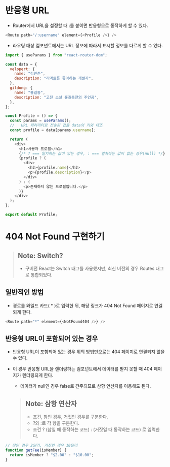 # 반응형 URL

- Router에서 URL을 설정할 때 :를 붙이면 반응형으로 동작하게 할 수 있다.

```js
<Route path="/:username" element={<Profile />} />
```

- 라우팅 대상 컴포넌트에서는 URL 정보에 따라서 표시할 정보를 다르게 할 수 있다.

```js
import { useParams } from "react-router-dom";

const data = {
  velopert: {
    name: "김민준",
    description: "리액트를 좋아하는 개발자",
  },
  gildong: {
    name: "홍길동",
    description: "고전 소설 홍길동전의 주인공",
  },
};

const Profile = () => {
  const params = useParams();
  //   URL 파라미터로 전송된 값을 data의 키와 대조
  const profile = data[params.username];

  return (
    <div>
      <h1>사용자 프로필</h1>
      {/* ? === 일치하는 값이 있는 경우, : === 일치하는 값이 없는 경우(null) */}
      {profile ? (
        <div>
          <h2>{profile.name}</h2>
          <p>{profile.description}</p>
        </div>
      ) : (
        <p>존재하지 않는 프로필입니다.</p>
      )}
    </div>
  );
};

export default Profile;
```

# 404 Not Found 구현하기

> ## Note: Switch?
>
> - 구버전 React는 Switch 태그를 사용했지만, 최신 버전의 경우 Routes 태그로 통합되었다.

## 일반적인 방법

- 경로를 와일드 카드( \* )로 입력한 뒤, 해당 링크가 404 Not Found 페이지로 연결되게 한다.

```js
<Route path="*" element={<NotFound404 />} />
```

## 반응형 URL이 포함되어 있는 경우

- 반응형 URL이 포함되어 있는 경우 위의 방법만으로는 404 페이지로 연결되지 않을 수 있다.
- 이 경우 반응형 URL을 렌더링하는 컴포넌트에서 데이터를 받지 못할 때 404 페이지가 렌더링되게 한다.

  - 데이터가 null인 경우 false로 간주되므로 삼항 연산자를 이용해도 된다.

  > ## Note: 삼항 연산자
  >
  > - 조건, 참인 경우, 거짓인 경우를 구분한다.
  > - ?와 :로 각 항을 구분한다.
  > - 조건 ? (참일 때 동작하는 코드) : (거짓일 때 동작하는 코드) 로 입력한다.

```js
// 참인 경우 2달러, 거짓인 경우 10달러
function getFee(isMember) {
  return isMember ? "$2.00" : "$10.00";
}
```
